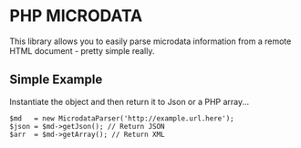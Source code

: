 PHP MICRODATA
=============
This library allows you to easily parse microdata 
information from a remote HTML document - pretty 
simple really.

Simple Example
--------------
Instantiate the object and then return it to Json or a PHP
array...

    $md   = new MicrodataParser('http://example.url.here');
    $json = $md->getJson(); // Return JSON
    $arr  = $md->getArray(); // Return XML

